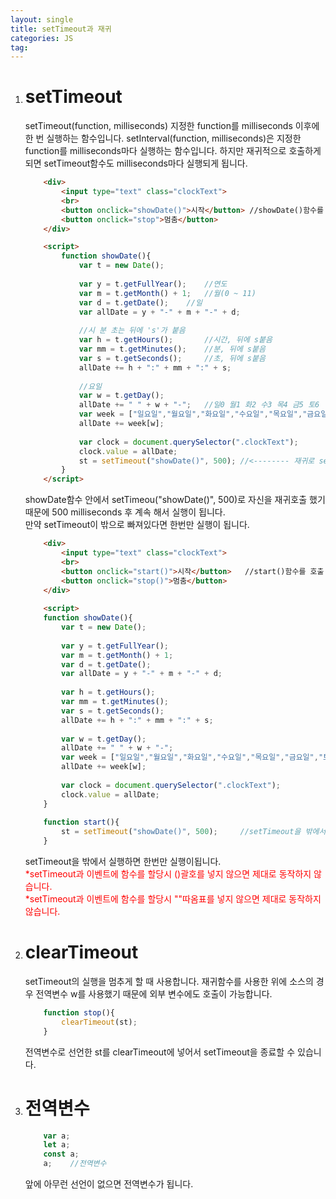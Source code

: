 ```yaml
---
layout: single
title: setTimeout과 재귀
categories: JS
tag: 
---
```


1. # setTimeout
   setTimeout(function, milliseconds) 지정한 function를 milliseconds 이후에 한 번 실행하는 함수입니다. setInterval(function, milliseconds)은 지정한 function를 milliseconds마다 실행하는 함수입니다. 하지만 재귀적으로 호출하게 되면 setTimeout함수도 milliseconds마다 실행되게 됩니다.   

	```html
		<div>
			<input type="text" class="clockText">
			<br>
			<button onclick="showDate()">시작</button> //showDate()함수를 호출
			<button onclick="stop">멈춤</button>
		</div>

		<script>
			function showDate(){
				var t = new Date();
				
				var y = t.getFullYear();	//연도
				var m = t.getMonth() + 1; 	//월(0 ~ 11)
				var d = t.getDate();	//일
				var allDate = y + "-" + m + "-" + d;
				
				//시 분 초는 뒤에 's'가 붙음
				var h = t.getHours();		//시간, 뒤에 s붙음
				var mm = t.getMinutes();	//분, 뒤에 s붙음
				var s = t.getSeconds();		//초, 뒤에 s붙음
				allDate += h + ":" + mm + ":" + s;
				
				//요일
				var w = t.getDay();
				allDate += " " + w + "-";	//일0 월1 화2 수3 목4 금5 토6
				var week = ["일요일","월요일","화요일","수요일","목요일","금요일","토요일"];
				allDate += week[w];
				
				var clock = document.querySelector(".clockText");
				clock.value = allDate;
				st = setTimeout("showDate()", 500); //<-------- 재귀로 setTimeout호출, st 전역변수에 setTimeout 할당
			}
		</script>
	```   
   showDate함수 안에서 setTimeou("showDate()", 500)로 자신을 재귀호출 했기 때문에 500 milliseconds 후 계속 해서 실행이 됩니다.   
   만약 setTimeout이 밖으로 빠져있다면 한번만 실행이 됩니다.   
   
	```html
		<div>
			<input type="text" class="clockText">
			<br>
			<button onclick="start()">시작</button>   //start()함수를 호출
			<button onclick="stop()">멈춤</button>
		</div>
		
		<script>
		function showDate(){
			var t = new Date();
			
			var y = t.getFullYear();	
			var m = t.getMonth() + 1; 
			var d = t.getDate();	
			var allDate = y + "-" + m + "-" + d;
			
			var h = t.getHours();		
			var mm = t.getMinutes();	
			var s = t.getSeconds();		
			allDate += h + ":" + mm + ":" + s;
			
			var w = t.getDay();
			allDate += " " + w + "-";
			var week = ["일요일","월요일","화요일","수요일","목요일","금요일","토요일"];
			allDate += week[w];
			
			var clock = document.querySelector(".clockText");
			clock.value = allDate;
		}
		
		function start(){
			st = setTimeout("showDate()", 500);     //setTimeout을 밖에서 실행합니다. 
		}
	```   
   setTimeout을 밖에서 실행하면 한번만 실행이됩니다.   
   <span style="color:red">*setTimeout과 이벤트에 함수를 할당시 ()괄호를 넣지 않으면 제대로 동작하지 않습니다.</span>   
	<span style="color:red">*setTimeout과 이벤트에 함수를 할당시 ""따옴표를 넣지 않으면 제대로 동작하지 않습니다.</span>   

1. # clearTimeout
   setTimeout의 실행을 멈추게 할 때 사용합니다. 재귀함수를 사용한 위에 소스의 경우 전역변수 w를 사용했기 때문에 외부 변수에도 호출이 가능합니다.   

	```javascript
		function stop(){
			clearTimeout(st);
		}
	```   
   전역변수로 선언한 st를 clearTimeout에 넣어서 setTimeout을 종료할 수 있습니다.   

1. # 전역변수
	```javascript
		var a;
		let a;
		const a;
		a;    //전역변수
	```   
   앞에 아무런 선언이 없으면 전역변수가 됩니다.   


